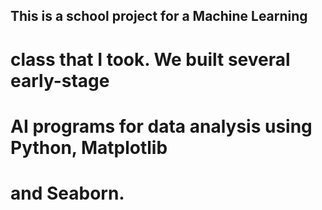 ##  This is a school project for a Machine Learning
#  class that I took.  We built several early-stage
#  AI programs  for data analysis using Python, Matplotlib
#  and Seaborn.

